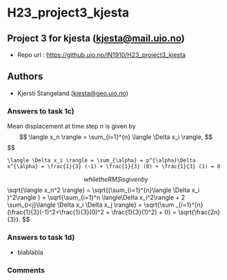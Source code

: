 # H23_project3_kjesta
## Project 3 for kjesta (kjesta@mail.uio.no)

- Repo url : https://github.uio.no/IN1910/H23_project3_kjesta

## Authors

- Kjersti Stangeland (kjesta@geo.uio.no)

### Answers to task 1c)
Mean displacement at time step $n$ is given by
$$
    \langle x_n \rangle = \sum_{i=1}^{n} \langle \Delta x_i \rangle,
$$
$$

    \langle \Delta x_i \rangle = \sum_{\alpha} = p^{\alpha}\Delta x^{\alpha} = \frac{1}{3} (-1) + \frac{1}{3} (0) + \frac{1}{3} (1) = 0
$$
while the RMS is given by
$$
     \sqrt{\langle x_n^2 \rangle} = \sqrt{(\sum_{i=1}^{n}\langle \Delta x_i )^2\rangle } = \sqrt{\sum_{i=1}^n \langle\Delta x_i^2\rangle + 2 \sum_{i<j}\langle \Delta x_i  \Delta x_j \rangle} = \sqrt{\sum _{i=1}^{n}(\frac{1}{3}(-1)^2+\frac{1}{3}(0)^2 + \frac{1}{3}(1)^2) + 0} = \sqrt{\frac{2n}{3}}.
$$

### Answers to task 1d)
- blablabla 

### Comments